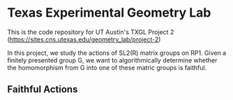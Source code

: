 # Texas Experimental Geometry Lab
This is the code repository for UT Austin's TXGL Project 2 (https://sites.cns.utexas.edu/geometry_lab/project-2)

In this project, we study the actions of SL2(R) matrix groups on RP1. Given a finitely presented group G, we want to algorithmically determine whether the homomorphism from G into one of these matric groups is faithful.

## Faithful Actions
